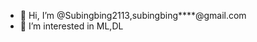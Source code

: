 - 👋 Hi, I’m @Subingbing2113,subingbing****@gmail.com
- 👀 I’m interested in ML,DL

<!---
Subingbing2113/Subingbing2113 is a ✨ special ✨ repository because its `README.md` (this file) appears on your GitHub profile.
You can click the Preview link to take a look at your changes.
--->

